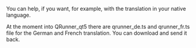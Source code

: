 You can help, if you want, for example, with the translation in your native language.

At the moment into QRunner_qt5 there are qrunner_de.ts and qrunner_fr.ts file for the German and French translation. You can download and send it back.
